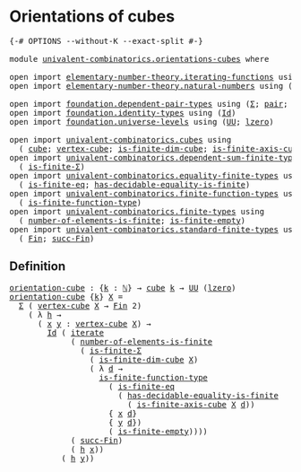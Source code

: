 # Orientations of cubes

<pre class="Agda"><a id="34" class="Symbol">{-#</a> <a id="38" class="Keyword">OPTIONS</a> <a id="46" class="Pragma">--without-K</a> <a id="58" class="Pragma">--exact-split</a> <a id="72" class="Symbol">#-}</a>

<a id="77" class="Keyword">module</a> <a id="84" href="univalent-combinatorics.orientations-cubes.html" class="Module">univalent-combinatorics.orientations-cubes</a> <a id="127" class="Keyword">where</a>

<a id="134" class="Keyword">open</a> <a id="139" class="Keyword">import</a> <a id="146" href="elementary-number-theory.iterating-functions.html" class="Module">elementary-number-theory.iterating-functions</a> <a id="191" class="Keyword">using</a> <a id="197" class="Symbol">(</a><a id="198" href="elementary-number-theory.iterating-functions.html#1086" class="Function">iterate</a><a id="205" class="Symbol">)</a>
<a id="207" class="Keyword">open</a> <a id="212" class="Keyword">import</a> <a id="219" href="elementary-number-theory.natural-numbers.html" class="Module">elementary-number-theory.natural-numbers</a> <a id="260" class="Keyword">using</a> <a id="266" class="Symbol">(</a><a id="267" href="elementary-number-theory.natural-numbers.html#1444" class="Datatype">ℕ</a><a id="268" class="Symbol">;</a> <a id="270" href="elementary-number-theory.natural-numbers.html#1465" class="InductiveConstructor">zero-ℕ</a><a id="276" class="Symbol">;</a> <a id="278" href="elementary-number-theory.natural-numbers.html#1478" class="InductiveConstructor">succ-ℕ</a><a id="284" class="Symbol">)</a>

<a id="287" class="Keyword">open</a> <a id="292" class="Keyword">import</a> <a id="299" href="foundation.dependent-pair-types.html" class="Module">foundation.dependent-pair-types</a> <a id="331" class="Keyword">using</a> <a id="337" class="Symbol">(</a><a id="338" href="foundation-core.dependent-pair-types.html#502" class="Record">Σ</a><a id="339" class="Symbol">;</a> <a id="341" href="foundation-core.dependent-pair-types.html#575" class="InductiveConstructor">pair</a><a id="345" class="Symbol">;</a> <a id="347" href="foundation-core.dependent-pair-types.html#592" class="Field">pr1</a><a id="350" class="Symbol">;</a> <a id="352" href="foundation-core.dependent-pair-types.html#604" class="Field">pr2</a><a id="355" class="Symbol">)</a>
<a id="357" class="Keyword">open</a> <a id="362" class="Keyword">import</a> <a id="369" href="foundation.identity-types.html" class="Module">foundation.identity-types</a> <a id="395" class="Keyword">using</a> <a id="401" class="Symbol">(</a><a id="402" href="foundation-core.identity-types.html#641" class="Datatype">Id</a><a id="404" class="Symbol">)</a>
<a id="406" class="Keyword">open</a> <a id="411" class="Keyword">import</a> <a id="418" href="foundation.universe-levels.html" class="Module">foundation.universe-levels</a> <a id="445" class="Keyword">using</a> <a id="451" class="Symbol">(</a><a id="452" href="foundation-core.universe-levels.html#222" class="Primitive">UU</a><a id="454" class="Symbol">;</a> <a id="456" href="Agda.Primitive.html#764" class="Primitive">lzero</a><a id="461" class="Symbol">)</a>

<a id="464" class="Keyword">open</a> <a id="469" class="Keyword">import</a> <a id="476" href="univalent-combinatorics.cubes.html" class="Module">univalent-combinatorics.cubes</a> <a id="506" class="Keyword">using</a>
  <a id="514" class="Symbol">(</a> <a id="516" href="univalent-combinatorics.cubes.html#702" class="Function">cube</a><a id="520" class="Symbol">;</a> <a id="522" href="univalent-combinatorics.cubes.html#2189" class="Function">vertex-cube</a><a id="533" class="Symbol">;</a> <a id="535" href="univalent-combinatorics.cubes.html#1257" class="Function">is-finite-dim-cube</a><a id="553" class="Symbol">;</a> <a id="555" href="univalent-combinatorics.cubes.html#1977" class="Function">is-finite-axis-cube</a><a id="574" class="Symbol">)</a>
<a id="576" class="Keyword">open</a> <a id="581" class="Keyword">import</a> <a id="588" href="univalent-combinatorics.dependent-sum-finite-types.html" class="Module">univalent-combinatorics.dependent-sum-finite-types</a> <a id="639" class="Keyword">using</a>
  <a id="647" class="Symbol">(</a> <a id="649" href="univalent-combinatorics.dependent-sum-finite-types.html#2472" class="Function">is-finite-Σ</a><a id="660" class="Symbol">)</a>
<a id="662" class="Keyword">open</a> <a id="667" class="Keyword">import</a> <a id="674" href="univalent-combinatorics.equality-finite-types.html" class="Module">univalent-combinatorics.equality-finite-types</a> <a id="720" class="Keyword">using</a>
  <a id="728" class="Symbol">(</a> <a id="730" href="univalent-combinatorics.equality-finite-types.html#3302" class="Function">is-finite-eq</a><a id="742" class="Symbol">;</a> <a id="744" href="univalent-combinatorics.equality-finite-types.html#1960" class="Function">has-decidable-equality-is-finite</a><a id="776" class="Symbol">)</a>
<a id="778" class="Keyword">open</a> <a id="783" class="Keyword">import</a> <a id="790" href="univalent-combinatorics.finite-function-types.html" class="Module">univalent-combinatorics.finite-function-types</a> <a id="836" class="Keyword">using</a>
  <a id="844" class="Symbol">(</a> <a id="846" href="univalent-combinatorics.finite-function-types.html#810" class="Function">is-finite-function-type</a><a id="869" class="Symbol">)</a>
<a id="871" class="Keyword">open</a> <a id="876" class="Keyword">import</a> <a id="883" href="univalent-combinatorics.finite-types.html" class="Module">univalent-combinatorics.finite-types</a> <a id="920" class="Keyword">using</a>
  <a id="928" class="Symbol">(</a> <a id="930" href="univalent-combinatorics.finite-types.html#12115" class="Function">number-of-elements-is-finite</a><a id="958" class="Symbol">;</a> <a id="960" href="univalent-combinatorics.finite-types.html#6952" class="Function">is-finite-empty</a><a id="975" class="Symbol">)</a>
<a id="977" class="Keyword">open</a> <a id="982" class="Keyword">import</a> <a id="989" href="univalent-combinatorics.standard-finite-types.html" class="Module">univalent-combinatorics.standard-finite-types</a> <a id="1035" class="Keyword">using</a>
  <a id="1043" class="Symbol">(</a> <a id="1045" href="univalent-combinatorics.standard-finite-types.html#2072" class="Function">Fin</a><a id="1048" class="Symbol">;</a> <a id="1050" href="univalent-combinatorics.standard-finite-types.html#7591" class="Function">succ-Fin</a><a id="1058" class="Symbol">)</a>
</pre>
## Definition

<pre class="Agda"><a id="orientation-cube"></a><a id="1088" href="univalent-combinatorics.orientations-cubes.html#1088" class="Function">orientation-cube</a> <a id="1105" class="Symbol">:</a> <a id="1107" class="Symbol">{</a><a id="1108" href="univalent-combinatorics.orientations-cubes.html#1108" class="Bound">k</a> <a id="1110" class="Symbol">:</a> <a id="1112" href="elementary-number-theory.natural-numbers.html#1444" class="Datatype">ℕ</a><a id="1113" class="Symbol">}</a> <a id="1115" class="Symbol">→</a> <a id="1117" href="univalent-combinatorics.cubes.html#702" class="Function">cube</a> <a id="1122" href="univalent-combinatorics.orientations-cubes.html#1108" class="Bound">k</a> <a id="1124" class="Symbol">→</a> <a id="1126" href="foundation-core.universe-levels.html#222" class="Primitive">UU</a> <a id="1129" class="Symbol">(</a><a id="1130" href="Agda.Primitive.html#764" class="Primitive">lzero</a><a id="1135" class="Symbol">)</a>
<a id="1137" href="univalent-combinatorics.orientations-cubes.html#1088" class="Function">orientation-cube</a> <a id="1154" class="Symbol">{</a><a id="1155" href="univalent-combinatorics.orientations-cubes.html#1155" class="Bound">k</a><a id="1156" class="Symbol">}</a> <a id="1158" href="univalent-combinatorics.orientations-cubes.html#1158" class="Bound">X</a> <a id="1160" class="Symbol">=</a>
  <a id="1164" href="foundation-core.dependent-pair-types.html#502" class="Record">Σ</a> <a id="1166" class="Symbol">(</a> <a id="1168" href="univalent-combinatorics.cubes.html#2189" class="Function">vertex-cube</a> <a id="1180" href="univalent-combinatorics.orientations-cubes.html#1158" class="Bound">X</a> <a id="1182" class="Symbol">→</a> <a id="1184" href="univalent-combinatorics.standard-finite-types.html#2072" class="Function">Fin</a> <a id="1188" class="Number">2</a><a id="1189" class="Symbol">)</a>
    <a id="1195" class="Symbol">(</a> <a id="1197" class="Symbol">λ</a> <a id="1199" href="univalent-combinatorics.orientations-cubes.html#1199" class="Bound">h</a> <a id="1201" class="Symbol">→</a>
      <a id="1209" class="Symbol">(</a> <a id="1211" href="univalent-combinatorics.orientations-cubes.html#1211" class="Bound">x</a> <a id="1213" href="univalent-combinatorics.orientations-cubes.html#1213" class="Bound">y</a> <a id="1215" class="Symbol">:</a> <a id="1217" href="univalent-combinatorics.cubes.html#2189" class="Function">vertex-cube</a> <a id="1229" href="univalent-combinatorics.orientations-cubes.html#1158" class="Bound">X</a><a id="1230" class="Symbol">)</a> <a id="1232" class="Symbol">→</a>
        <a id="1242" href="foundation-core.identity-types.html#641" class="Datatype">Id</a> <a id="1245" class="Symbol">(</a> <a id="1247" href="elementary-number-theory.iterating-functions.html#1086" class="Function">iterate</a>
             <a id="1268" class="Symbol">(</a> <a id="1270" href="univalent-combinatorics.finite-types.html#12115" class="Function">number-of-elements-is-finite</a>
               <a id="1314" class="Symbol">(</a> <a id="1316" href="univalent-combinatorics.dependent-sum-finite-types.html#2472" class="Function">is-finite-Σ</a>
                 <a id="1345" class="Symbol">(</a> <a id="1347" href="univalent-combinatorics.cubes.html#1257" class="Function">is-finite-dim-cube</a> <a id="1366" href="univalent-combinatorics.orientations-cubes.html#1158" class="Bound">X</a><a id="1367" class="Symbol">)</a>
                 <a id="1386" class="Symbol">(</a> <a id="1388" class="Symbol">λ</a> <a id="1390" href="univalent-combinatorics.orientations-cubes.html#1390" class="Bound">d</a> <a id="1392" class="Symbol">→</a>
                   <a id="1413" href="univalent-combinatorics.finite-function-types.html#810" class="Function">is-finite-function-type</a>
                     <a id="1458" class="Symbol">(</a> <a id="1460" href="univalent-combinatorics.equality-finite-types.html#3302" class="Function">is-finite-eq</a>
                       <a id="1496" class="Symbol">(</a> <a id="1498" href="univalent-combinatorics.equality-finite-types.html#1960" class="Function">has-decidable-equality-is-finite</a>
                         <a id="1556" class="Symbol">(</a> <a id="1558" href="univalent-combinatorics.cubes.html#1977" class="Function">is-finite-axis-cube</a> <a id="1578" href="univalent-combinatorics.orientations-cubes.html#1158" class="Bound">X</a> <a id="1580" href="univalent-combinatorics.orientations-cubes.html#1390" class="Bound">d</a><a id="1581" class="Symbol">))</a>
                     <a id="1605" class="Symbol">{</a> <a id="1607" href="univalent-combinatorics.orientations-cubes.html#1211" class="Bound">x</a> <a id="1609" href="univalent-combinatorics.orientations-cubes.html#1390" class="Bound">d</a><a id="1610" class="Symbol">}</a>
                     <a id="1633" class="Symbol">{</a> <a id="1635" href="univalent-combinatorics.orientations-cubes.html#1213" class="Bound">y</a> <a id="1637" href="univalent-combinatorics.orientations-cubes.html#1390" class="Bound">d</a><a id="1638" class="Symbol">})</a>
                     <a id="1662" class="Symbol">(</a> <a id="1664" href="univalent-combinatorics.finite-types.html#6952" class="Function">is-finite-empty</a><a id="1679" class="Symbol">))))</a>
             <a id="1697" class="Symbol">(</a> <a id="1699" href="univalent-combinatorics.standard-finite-types.html#7591" class="Function">succ-Fin</a><a id="1707" class="Symbol">)</a>
             <a id="1722" class="Symbol">(</a> <a id="1724" href="univalent-combinatorics.orientations-cubes.html#1199" class="Bound">h</a> <a id="1726" href="univalent-combinatorics.orientations-cubes.html#1211" class="Bound">x</a><a id="1727" class="Symbol">))</a>
           <a id="1741" class="Symbol">(</a> <a id="1743" href="univalent-combinatorics.orientations-cubes.html#1199" class="Bound">h</a> <a id="1745" href="univalent-combinatorics.orientations-cubes.html#1213" class="Bound">y</a><a id="1746" class="Symbol">))</a>
</pre>